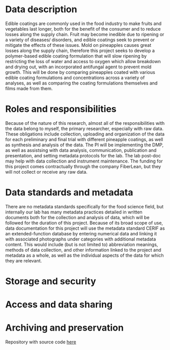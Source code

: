 # Data description
Edible coatings are commonly used in the food industry to make fruits and vegetables last longer, both for the benefit of the consumer and to reduce losses along the supply chain. Fruit may become inedible due to ripening or a variety of diseases/ disorders, and edible coatings seek to prevent or mitigate the effects of these issues. Mold on pineapples causes great losses along the supply chain, therefore this project seeks to develop a polymer-based edible coating formulation that will slow ripening by restricting the loss of water and access to oxygen which allow breakdown and drying out, with an incorporated antifungal agent to prevent mold growth. This will be done by comparing pineapples coated with various edible coating formulations and concentrations across a variety of analyses, as well as comparing the coating formulations themselves and films made from them.

# Roles and responsibilities
Because of the nature of this research, almost all of the responsibilities with the data belong to myself, the primary researcher, especially with raw data. These obligations include collection, uploading and organization of the data for each preliminary and final trial with different pineapple coatings, as well as synthesis and analysis of the data. The PI will be implementing the DMP, as well as assistsing with data analysis, communication, publication and presentation, and setting metadata protocols for the lab. The lab post-doc may help with data collection and instrument maintenance. The funding for this project comes contractually through the company FiberLean, but they will not collect or receive any raw data.

# Data standards and metadata
There are no metadata standards specifically for the food science field, but internally our lab has many metadata practices detailed in written documents both for the collection and analysis of data, which will be followed for the duration of this project. Because of its broad scope of use, data documentation for this project will use the metadata standard CERIF as an extended-function database by entering numerical data and linking it with associated photographs under categories with additional metadata content. This would include (but is not limited to) abbreviation meanings, methods of data collection, and other information linked to the project and metadata as a whole, as well as the individual aspects of the data for which they are relevant.

# Storage and security

# Access and data sharing

# Archiving and preservation

Repository with source code [here](https://github.com/clarallebot/GRAD521_DMPtemplate)
